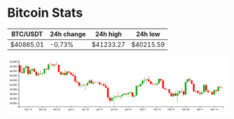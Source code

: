 # Bitcoin Stats

BTC/USDT|24h change|24h high|24h low|
|---|---|---|---|
|$40865.01|-0.73%|$41233.27|$40215.59|

<img src="./chart.svg">
